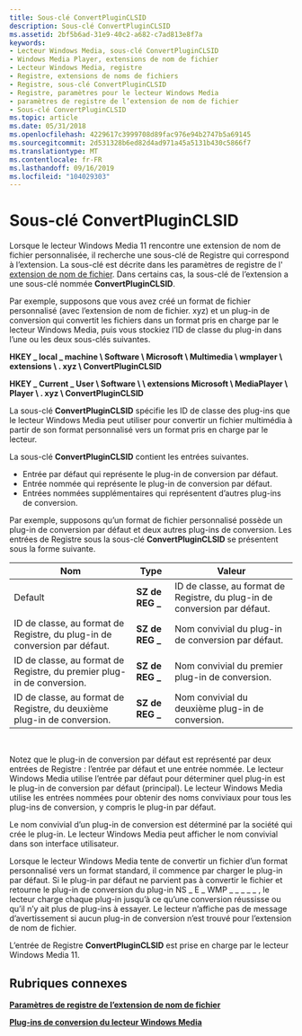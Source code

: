 ```yaml
---
title: Sous-clé ConvertPluginCLSID
description: Sous-clé ConvertPluginCLSID
ms.assetid: 2bf5b6ad-31e9-40c2-a682-c7ad813e8f7a
keywords:
- Lecteur Windows Media, sous-clé ConvertPluginCLSID
- Windows Media Player, extensions de nom de fichier
- Lecteur Windows Media, registre
- Registre, extensions de noms de fichiers
- Registre, sous-clé ConvertPluginCLSID
- Registre, paramètres pour le lecteur Windows Media
- paramètres de registre de l’extension de nom de fichier
- Sous-clé ConvertPluginCLSID
ms.topic: article
ms.date: 05/31/2018
ms.openlocfilehash: 4229617c3999708d89fac976e94b2747b5a69145
ms.sourcegitcommit: 2d531328b6ed82d4ad971a45a5131b430c5866f7
ms.translationtype: MT
ms.contentlocale: fr-FR
ms.lasthandoff: 09/16/2019
ms.locfileid: "104029303"
---
```

# <a name="convertpluginclsid-subkey"></a>Sous-clé ConvertPluginCLSID

Lorsque le lecteur Windows Media 11 rencontre une extension de nom de fichier personnalisée, il recherche une sous-clé de Registre qui correspond à l’extension. La sous-clé est décrite dans les paramètres de registre de l' [extension de nom de fichier](file-name-extension-registry-settings.md). Dans certains cas, la sous-clé de l’extension a une sous-clé nommée **ConvertPluginCLSID**.

Par exemple, supposons que vous avez créé un format de fichier personnalisé (avec l’extension de nom de fichier. xyz) et un plug-in de conversion qui convertit les fichiers dans un format pris en charge par le lecteur Windows Media, puis vous stockiez l’ID de classe du plug-in dans l’une ou les deux sous-clés suivantes.

**HKEY \_ local \_ machine \\ Software \\ Microsoft \\ Multimedia \\ wmplayer \\ extensions \\ . xyz \\ ConvertPluginCLSID**

**HKEY \_ Current \_ User \\ Software \\ \\ extensions Microsoft \\ MediaPlayer \\ Player \\ . xyz \\ ConvertPluginCLSID**

La sous-clé **ConvertPluginCLSID** spécifie les ID de classe des plug-ins que le lecteur Windows Media peut utiliser pour convertir un fichier multimédia à partir de son format personnalisé vers un format pris en charge par le lecteur.

La sous-clé **ConvertPluginCLSID** contient les entrées suivantes.

-   Entrée par défaut qui représente le plug-in de conversion par défaut.
-   Entrée nommée qui représente le plug-in de conversion par défaut.
-   Entrées nommées supplémentaires qui représentent d’autres plug-ins de conversion.

Par exemple, supposons qu’un format de fichier personnalisé possède un plug-in de conversion par défaut et deux autres plug-ins de conversion. Les entrées de Registre sous la sous-clé **ConvertPluginCLSID** se présentent sous la forme suivante.



| Nom                                                                          | Type        | Valeur                                                                |
|-------------------------------------------------------------------------------|-------------|----------------------------------------------------------------------|
| Default                                                                       | **SZ de REG \_** | ID de classe, au format de Registre, du plug-in de conversion par défaut. |
| ID de classe, au format de Registre, du plug-in de conversion par défaut.          | **SZ de REG \_** | Nom convivial du plug-in de conversion par défaut.                 |
| ID de classe, au format de Registre, du premier plug-in de conversion.  | **SZ de REG \_** | Nom convivial du premier plug-in de conversion.         |
| ID de classe, au format de Registre, du deuxième plug-in de conversion. | **SZ de REG \_** | Nom convivial du deuxième plug-in de conversion.        |



 

Notez que le plug-in de conversion par défaut est représenté par deux entrées de Registre : l’entrée par défaut et une entrée nommée. Le lecteur Windows Media utilise l’entrée par défaut pour déterminer quel plug-in est le plug-in de conversion par défaut (principal). Le lecteur Windows Media utilise les entrées nommées pour obtenir des noms conviviaux pour tous les plug-ins de conversion, y compris le plug-in par défaut.

Le nom convivial d’un plug-in de conversion est déterminé par la société qui crée le plug-in. Le lecteur Windows Media peut afficher le nom convivial dans son interface utilisateur.

Lorsque le lecteur Windows Media tente de convertir un fichier d’un format personnalisé vers un format standard, il commence par charger le plug-in par défaut. Si le plug-in par défaut ne parvient pas à convertir le fichier et retourne le plug-in de conversion du plug-in NS \_ E \_ WMP \_ \_ \_ \_ \_ , le lecteur charge chaque plug-in jusqu’à ce qu’une conversion réussisse ou qu’il n’y ait plus de plug-ins à essayer. Le lecteur n’affiche pas de message d’avertissement si aucun plug-in de conversion n’est trouvé pour l’extension de nom de fichier.

L’entrée de Registre **ConvertPluginCLSID** est prise en charge par le lecteur Windows Media 11.

## <a name="related-topics"></a>Rubriques connexes

<dl> <dt>

[**Paramètres de registre de l’extension de nom de fichier**](file-name-extension-registry-settings.md)
</dt> <dt>

[**Plug-ins de conversion du lecteur Windows Media**](windows-media-player-conversion-plug-ins.md)
</dt> </dl>

 

 




